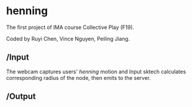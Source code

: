 # henning

The first project of IMA course Collective Play (F19).

Coded by Ruyi Chen, Vince Nguyen, Peiling Jiang.

## /Input

The webcam captures users' *henning* motion and Input sktech calculates corresponding radius of the node, then emits to the server.

## /Output
